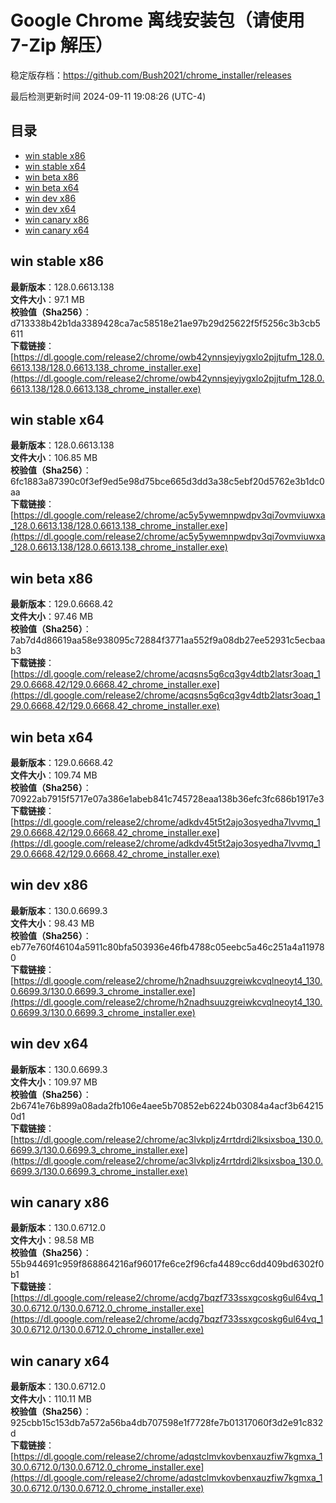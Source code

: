 # Google Chrome 离线安装包（请使用 7-Zip 解压）
稳定版存档：<https://github.com/Bush2021/chrome_installer/releases>

最后检测更新时间
2024-09-11 19:08:26 (UTC-4)


## 目录
* [win stable x86](https://github.com/Bush2021/chrome_installer?tab=readme-ov-file#win-stable-x86)
* [win stable x64](https://github.com/Bush2021/chrome_installer?tab=readme-ov-file#win-stable-x64)
* [win beta x86](https://github.com/Bush2021/chrome_installer?tab=readme-ov-file#win-beta-x86)
* [win beta x64](https://github.com/Bush2021/chrome_installer?tab=readme-ov-file#win-beta-x64)
* [win dev x86](https://github.com/Bush2021/chrome_installer?tab=readme-ov-file#win-dev-x86)
* [win dev x64](https://github.com/Bush2021/chrome_installer?tab=readme-ov-file#win-dev-x64)
* [win canary x86](https://github.com/Bush2021/chrome_installer?tab=readme-ov-file#win-canary-x86)
* [win canary x64](https://github.com/Bush2021/chrome_installer?tab=readme-ov-file#win-canary-x64)

## win stable x86
**最新版本**：128.0.6613.138  
**文件大小**：97.1 MB  
**校验值（Sha256）**：d713338b42b1da3389428ca7ac58518e21ae97b29d25622f5f5256c3b3cb5611  
**下载链接**：[https://dl.google.com/release2/chrome/owb42ynnsjeyjygxlo2pjjtufm_128.0.6613.138/128.0.6613.138_chrome_installer.exe](https://dl.google.com/release2/chrome/owb42ynnsjeyjygxlo2pjjtufm_128.0.6613.138/128.0.6613.138_chrome_installer.exe)  

## win stable x64
**最新版本**：128.0.6613.138  
**文件大小**：106.85 MB  
**校验值（Sha256）**：6fc1883a87390c0f3ef9ed5e98d75bce665d3dd3a38c5ebf20d5762e3b1dc0aa  
**下载链接**：[https://dl.google.com/release2/chrome/ac5y5ywemnpwdpv3qi7ovmviuwxa_128.0.6613.138/128.0.6613.138_chrome_installer.exe](https://dl.google.com/release2/chrome/ac5y5ywemnpwdpv3qi7ovmviuwxa_128.0.6613.138/128.0.6613.138_chrome_installer.exe)  

## win beta x86
**最新版本**：129.0.6668.42  
**文件大小**：97.46 MB  
**校验值（Sha256）**：7ab7d4d86619aa58e938095c72884f3771aa552f9a08db27ee52931c5ecbaab3  
**下载链接**：[https://dl.google.com/release2/chrome/acqsns5g6cq3gv4dtb2latsr3oaq_129.0.6668.42/129.0.6668.42_chrome_installer.exe](https://dl.google.com/release2/chrome/acqsns5g6cq3gv4dtb2latsr3oaq_129.0.6668.42/129.0.6668.42_chrome_installer.exe)  

## win beta x64
**最新版本**：129.0.6668.42  
**文件大小**：109.74 MB  
**校验值（Sha256）**：70922ab7915f5717e07a386e1abeb841c745728eaa138b36efc3fc686b1917e3  
**下载链接**：[https://dl.google.com/release2/chrome/adkdv45t5t2ajo3osyedha7lvvmq_129.0.6668.42/129.0.6668.42_chrome_installer.exe](https://dl.google.com/release2/chrome/adkdv45t5t2ajo3osyedha7lvvmq_129.0.6668.42/129.0.6668.42_chrome_installer.exe)  

## win dev x86
**最新版本**：130.0.6699.3  
**文件大小**：98.43 MB  
**校验值（Sha256）**：eb77e760f46104a5911c80bfa503936e46fb4788c05eebc5a46c251a4a119780  
**下载链接**：[https://dl.google.com/release2/chrome/h2nadhsuuzgreiwkcvqlneoyt4_130.0.6699.3/130.0.6699.3_chrome_installer.exe](https://dl.google.com/release2/chrome/h2nadhsuuzgreiwkcvqlneoyt4_130.0.6699.3/130.0.6699.3_chrome_installer.exe)  

## win dev x64
**最新版本**：130.0.6699.3  
**文件大小**：109.97 MB  
**校验值（Sha256）**：2b6741e76b899a08ada2fb106e4aee5b70852eb6224b03084a4acf3b642150d1  
**下载链接**：[https://dl.google.com/release2/chrome/ac3lvkpljz4rrtdrdi2lksixsboa_130.0.6699.3/130.0.6699.3_chrome_installer.exe](https://dl.google.com/release2/chrome/ac3lvkpljz4rrtdrdi2lksixsboa_130.0.6699.3/130.0.6699.3_chrome_installer.exe)  

## win canary x86
**最新版本**：130.0.6712.0  
**文件大小**：98.58 MB  
**校验值（Sha256）**：55b944691c959f868864216af96017fe6ce2f96cfa4489cc6dd409bd6302f0b1  
**下载链接**：[https://dl.google.com/release2/chrome/acdg7bqzf733ssxgcoskg6ul64vq_130.0.6712.0/130.0.6712.0_chrome_installer.exe](https://dl.google.com/release2/chrome/acdg7bqzf733ssxgcoskg6ul64vq_130.0.6712.0/130.0.6712.0_chrome_installer.exe)  

## win canary x64
**最新版本**：130.0.6712.0  
**文件大小**：110.11 MB  
**校验值（Sha256）**：925cbb15c153db7a572a56ba4db707598e1f7728fe7b01317060f3d2e91c832d  
**下载链接**：[https://dl.google.com/release2/chrome/adqstclmvkovbenxauzfiw7kgmxa_130.0.6712.0/130.0.6712.0_chrome_installer.exe](https://dl.google.com/release2/chrome/adqstclmvkovbenxauzfiw7kgmxa_130.0.6712.0/130.0.6712.0_chrome_installer.exe)  


